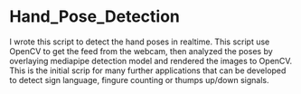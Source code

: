 # Hand_Pose_Detection

I wrote this script to detect the hand poses in realtime. This script use OpenCV to get the feed from the webcam, then analyzed the poses by overlaying mediapipe detection  model and rendered the images to OpenCV. This is the initial scrip for many further applications that can be developed to detect sign language, fingure counting or thumps up/down signals.   
